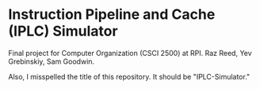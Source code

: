 # Instruction Pipeline and Cache (IPLC) Simulator
Final project for Computer Organization (CSCI 2500) at RPI. Raz Reed, Yev Grebinskiy, Sam Goodwin.

Also, I misspelled the title of this repository. It should be "IPLC-Simulator."
